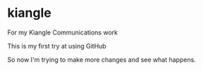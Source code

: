 kiangle
=======

For my Kiangle Communications work

This is my first try at using GitHub

So now I'm trying to make more changes and see what happens.
